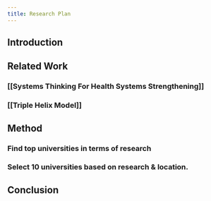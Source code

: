 ```yaml
---
title: Research Plan
---
```


## Introduction
## Related Work
### [[Systems Thinking For Health Systems Strengthening]]
### [[Triple Helix Model]]
## Method
### Find top universities in terms of research
### Select 10 universities based on research & location.
###
## Conclusion
